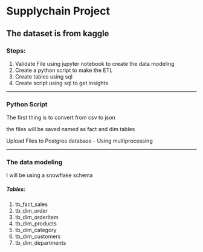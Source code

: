 <h1>Supplychain Project</h1>
<h2>The dataset is from kaggle</h2>
<h3>Steps: </h3>
<ol>
    <li>Validate File using jupyter notebook to create the data modeling</li>
    <li>Create a python script to make the ETL</li>
    <li>Create tables using sql</li>
    <li>Create script using sql to get insights</li>
</ol>
<hr>
<h3>Python Script</h3>
<p>The first thing is to convert from csv to json</p>
<p>the files will be saved named as fact and dim tables</p>
<p>Upload Files to Postgres database - Using multiprocessing</p>
<hr>
<h3>The data modeling</h3>
<p>I will be using a snowflake schema</p>
<h5>Tables:</h5>
<ol>
    <li>tb_fact_sales</li>
    <li>tb_dim_order</li>
    <li>tb_dim_orderitem</li>
    <li>tb_dim_products</li>
    <li>tb_dim_category</li>
    <li>tb_dim_customers</li>
    <li>tb_dim_departments</li>
</ol>
